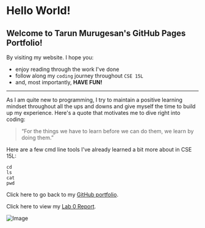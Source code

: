 # Hello World!

## Welcome to **Tarun Murugesan's** GitHub Pages Portfolio!

By visiting my website. I hope you:
- enjoy reading through the work I've done
- follow along my `coding` journey throughout `CSE 15L`
- and, most importantly, **HAVE FUN!**

--- 

As I am quite new to programming, I try to maintain a positive learning mindset throughout all the ups and downs and give myself the time to build up my experience.
Here's a quote that motivates me to dive right into coding: 
> “For the things we have to learn before we can do them, we learn by doing them.”

Here are a few cmd line tools I've already learned a bit more about in CSE 15L:
```
cd
ls
cat 
pwd
```

Click here to go back to my [GitHub portfolio](https://github.com/tarunkm02).

Click here to view my [Lab 0 Report](https://tarunkm02.github.io/cse15l-lab-reports/lab-report-1-week-0.html).

![Image](https://www.macmillandictionary.com/external/slideshow/full/emoji_thumbs-up_full.jpg)

